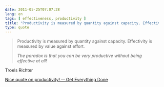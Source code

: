 ```yaml
---
date: 2011-05-25T07:07:28
lang: en
tags: [ effectiveness, productivity ]
title: "Productivity is measured by quantity against capacity. Effectivity is"
type: quote
---
```


> Productivity is measured by quantity against capacity. Effectivity is
> measured by value against effort.
>
> *The paradox is that you can be very productive without being
> effective at all!*

Troels Richter

[Nice quote on productivity! -- Get Everything
Done](http://www.markforster.net/forum/post/1501035)

